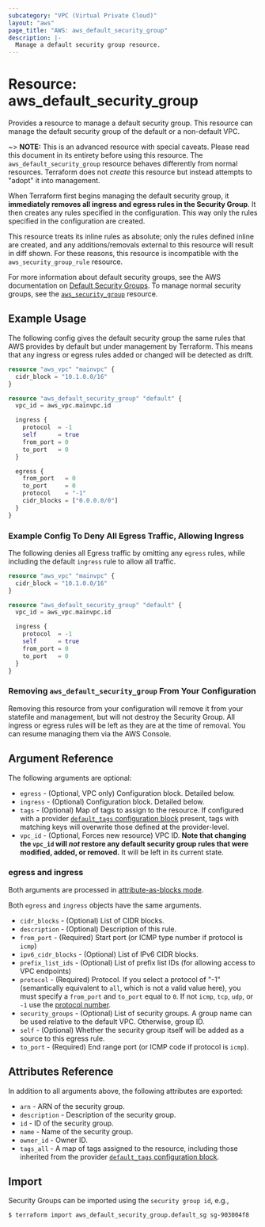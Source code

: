 ```yaml
---
subcategory: "VPC (Virtual Private Cloud)"
layout: "aws"
page_title: "AWS: aws_default_security_group"
description: |-
  Manage a default security group resource.
---
```


# Resource: aws_default_security_group

Provides a resource to manage a default security group. This resource can manage the default security group of the default or a non-default VPC.

~> **NOTE:** This is an advanced resource with special caveats. Please read this document in its entirety before using this resource. The `aws_default_security_group` resource behaves differently from normal resources. Terraform does not _create_ this resource but instead attempts to "adopt" it into management.

When Terraform first begins managing the default security group, it **immediately removes all ingress and egress rules in the Security Group**. It then creates any rules specified in the configuration. This way only the rules specified in the configuration are created.

This resource treats its inline rules as absolute; only the rules defined inline are created, and any additions/removals external to this resource will result in diff shown. For these reasons, this resource is incompatible with the `aws_security_group_rule` resource.

For more information about default security groups, see the AWS documentation on [Default Security Groups][aws-default-security-groups]. To manage normal security groups, see the [`aws_security_group`](/docs/providers/aws/r/security_group.html) resource.

## Example Usage

The following config gives the default security group the same rules that AWS provides by default but under management by Terraform. This means that any ingress or egress rules added or changed will be detected as drift.

```terraform
resource "aws_vpc" "mainvpc" {
  cidr_block = "10.1.0.0/16"
}

resource "aws_default_security_group" "default" {
  vpc_id = aws_vpc.mainvpc.id

  ingress {
    protocol  = -1
    self      = true
    from_port = 0
    to_port   = 0
  }

  egress {
    from_port   = 0
    to_port     = 0
    protocol    = "-1"
    cidr_blocks = ["0.0.0.0/0"]
  }
}
```

### Example Config To Deny All Egress Traffic, Allowing Ingress

The following denies all Egress traffic by omitting any `egress` rules, while including the default `ingress` rule to allow all traffic.

```terraform
resource "aws_vpc" "mainvpc" {
  cidr_block = "10.1.0.0/16"
}

resource "aws_default_security_group" "default" {
  vpc_id = aws_vpc.mainvpc.id

  ingress {
    protocol  = -1
    self      = true
    from_port = 0
    to_port   = 0
  }
}
```

### Removing `aws_default_security_group` From Your Configuration

Removing this resource from your configuration will remove it from your statefile and management, but will not destroy the Security Group. All ingress or egress rules will be left as they are at the time of removal. You can resume managing them via the AWS Console.

## Argument Reference

The following arguments are optional:

* `egress` - (Optional, VPC only) Configuration block. Detailed below.
* `ingress` - (Optional) Configuration block. Detailed below.
* `tags` - (Optional) Map of tags to assign to the resource. If configured with a provider [`default_tags` configuration block](https://registry.terraform.io/providers/hashicorp/aws/latest/docs#default_tags-configuration-block) present, tags with matching keys will overwrite those defined at the provider-level.
* `vpc_id` - (Optional, Forces new resource) VPC ID. **Note that changing the `vpc_id` will _not_ restore any default security group rules that were modified, added, or removed.** It will be left in its current state.

### egress and ingress

Both arguments are processed in [attribute-as-blocks mode](https://www.terraform.io/docs/configuration/attr-as-blocks.html).

Both `egress` and `ingress` objects have the same arguments.

* `cidr_blocks` - (Optional) List of CIDR blocks.
* `description` - (Optional) Description of this rule.
* `from_port` - (Required) Start port (or ICMP type number if protocol is `icmp`)
* `ipv6_cidr_blocks` - (Optional) List of IPv6 CIDR blocks.
* `prefix_list_ids` - (Optional) List of prefix list IDs (for allowing access to VPC endpoints)
* `protocol` - (Required) Protocol. If you select a protocol of "-1" (semantically equivalent to `all`, which is not a valid value here), you must specify a `from_port` and `to_port` equal to `0`. If not `icmp`, `tcp`, `udp`, or `-1` use the [protocol number](https://www.iana.org/assignments/protocol-numbers/protocol-numbers.xhtml).
* `security_groups` - (Optional) List of security groups. A group name can be used relative to the default VPC. Otherwise, group ID.
* `self` - (Optional) Whether the security group itself will be added as a source to this egress rule.
* `to_port` - (Required) End range port (or ICMP code if protocol is `icmp`).

## Attributes Reference

In addition to all arguments above, the following attributes are exported:

* `arn` - ARN of the security group.
* `description` - Description of the security group.
* `id` - ID of the security group.
* `name` - Name of the security group.
* `owner_id` - Owner ID.
* `tags_all` - A map of tags assigned to the resource, including those inherited from the provider [`default_tags` configuration block](https://registry.terraform.io/providers/hashicorp/aws/latest/docs#default_tags-configuration-block).

[aws-default-security-groups]: https://docs.aws.amazon.com/AWSEC2/latest/UserGuide/using-network-security.html#default-security-group

## Import

Security Groups can be imported using the `security group id`, e.g.,

```
$ terraform import aws_default_security_group.default_sg sg-903004f8
```
